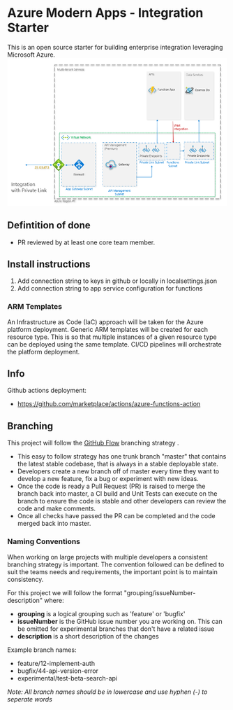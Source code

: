 # Azure Modern Apps - Integration Starter
This is an open source  starter for building enterprise integration leveraging Microsoft Azure. 
![](./docs/assets/architecture-overview.png)

## Defintition of done
- PR reviewed by at least one core team member.

## Install instructions
1. Add connection string to keys in github or locally in localsettings.json
2. Add connection string to app service configuration for functions

### ARM Templates
An Infrastructure as Code (IaC) approach will be taken for the Azure platform deployment. Generic ARM templates will be created for each resource type. This is so that multiple instances of a given resource type can be deployed using the same template. CI/CD pipelines will orchestrate the platform deployment.

## Info
Github actions deployment:
- https://github.com/marketplace/actions/azure-functions-action

## Branching
This project will follow the [GitHub Flow](https://guides.github.com/introduction/flow) branching strategy . 

- This easy to follow strategy has one trunk branch "master" that contains the latest stable codebase, that is always in a stable deployable state. 
- Developers create a new branch off of master every time they want to develop a new feature, fix a bug or experiment with new ideas. 
- Once the code is ready a Pull Request (PR) is raised to merge the branch back into master, a CI build and Unit Tests can execute on the branch to ensure the code is stable and other developers can review the code and make comments. 
- Once all checks have passed the PR can be completed and the code merged back into master.

### Naming Conventions
When working on large projects with multiple developers a consistent branching strategy is important. The convention followed can be defined to suit the teams needs and requirements, the important point is to maintain consistency. 

For this project we will follow the format "grouping/issueNumber-description" where:
- **grouping** is a logical grouping such as 'feature' or 'bugfix'
- **issueNumber** is the GitHub issue number you are working on. This can be omitted for experimental branches that don't have a related issue
- **description** is a short description of the changes

Example branch names:
- feature/12-implement-auth
- bugfix/44-api-version-error
- experimental/test-beta-search-api

*Note: All branch names should be in lowercase and use hyphen (-) to seperate words*
